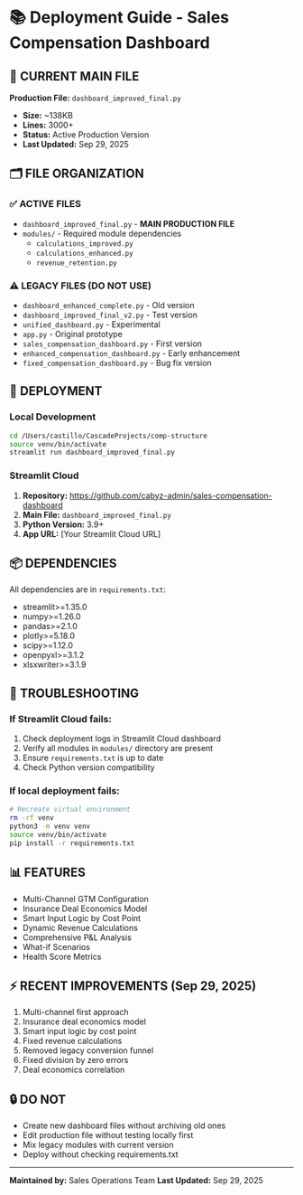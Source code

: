 # 📚 Deployment Guide - Sales Compensation Dashboard

## 🎯 CURRENT MAIN FILE
**Production File:** `dashboard_improved_final.py`
- **Size:** ~138KB
- **Lines:** 3000+
- **Status:** Active Production Version
- **Last Updated:** Sep 29, 2025

## 🗂️ FILE ORGANIZATION

### ✅ ACTIVE FILES
- `dashboard_improved_final.py` - **MAIN PRODUCTION FILE**
- `modules/` - Required module dependencies
  - `calculations_improved.py`
  - `calculations_enhanced.py`
  - `revenue_retention.py`

### ⚠️ LEGACY FILES (DO NOT USE)
- `dashboard_enhanced_complete.py` - Old version
- `dashboard_improved_final_v2.py` - Test version
- `unified_dashboard.py` - Experimental
- `app.py` - Original prototype
- `sales_compensation_dashboard.py` - First version
- `enhanced_compensation_dashboard.py` - Early enhancement
- `fixed_compensation_dashboard.py` - Bug fix version

## 🚀 DEPLOYMENT

### Local Development
```bash
cd /Users/castillo/CascadeProjects/comp-structure
source venv/bin/activate
streamlit run dashboard_improved_final.py
```

### Streamlit Cloud
1. **Repository:** https://github.com/cabyz-admin/sales-compensation-dashboard
2. **Main File:** `dashboard_improved_final.py`
3. **Python Version:** 3.9+
4. **App URL:** [Your Streamlit Cloud URL]

## 📦 DEPENDENCIES
All dependencies are in `requirements.txt`:
- streamlit>=1.35.0
- numpy>=1.26.0
- pandas>=2.1.0
- plotly>=5.18.0
- scipy>=1.12.0
- openpyxl>=3.1.2
- xlsxwriter>=3.1.9

## 🐛 TROUBLESHOOTING

### If Streamlit Cloud fails:
1. Check deployment logs in Streamlit Cloud dashboard
2. Verify all modules in `modules/` directory are present
3. Ensure `requirements.txt` is up to date
4. Check Python version compatibility

### If local deployment fails:
```bash
# Recreate virtual environment
rm -rf venv
python3 -m venv venv
source venv/bin/activate
pip install -r requirements.txt
```

## 📊 FEATURES
- Multi-Channel GTM Configuration
- Insurance Deal Economics Model
- Smart Input Logic by Cost Point
- Dynamic Revenue Calculations
- Comprehensive P&L Analysis
- What-if Scenarios
- Health Score Metrics

## ⚡ RECENT IMPROVEMENTS (Sep 29, 2025)
1. Multi-channel first approach
2. Insurance deal economics model
3. Smart input logic by cost point
4. Fixed revenue calculations
5. Removed legacy conversion funnel
6. Fixed division by zero errors
7. Deal economics correlation

## 🔒 DO NOT
- Create new dashboard files without archiving old ones
- Edit production file without testing locally first
- Mix legacy modules with current version
- Deploy without checking requirements.txt

---
**Maintained by:** Sales Operations Team
**Last Updated:** Sep 29, 2025
